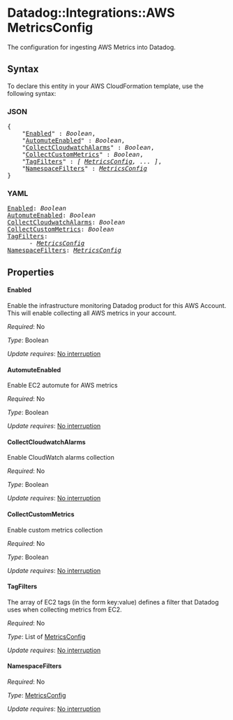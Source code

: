 # Datadog::Integrations::AWS MetricsConfig

The configuration for ingesting AWS Metrics into Datadog.

## Syntax

To declare this entity in your AWS CloudFormation template, use the following syntax:

### JSON

<pre>
{
    "<a href="#enabled" title="Enabled">Enabled</a>" : <i>Boolean</i>,
    "<a href="#automuteenabled" title="AutomuteEnabled">AutomuteEnabled</a>" : <i>Boolean</i>,
    "<a href="#collectcloudwatchalarms" title="CollectCloudwatchAlarms">CollectCloudwatchAlarms</a>" : <i>Boolean</i>,
    "<a href="#collectcustommetrics" title="CollectCustomMetrics">CollectCustomMetrics</a>" : <i>Boolean</i>,
    "<a href="#tagfilters" title="TagFilters">TagFilters</a>" : <i>[ <a href="metricsconfig.md">MetricsConfig</a>, ... ]</i>,
    "<a href="#namespacefilters" title="NamespaceFilters">NamespaceFilters</a>" : <i><a href="metricsconfig.md">MetricsConfig</a></i>
}
</pre>

### YAML

<pre>
<a href="#enabled" title="Enabled">Enabled</a>: <i>Boolean</i>
<a href="#automuteenabled" title="AutomuteEnabled">AutomuteEnabled</a>: <i>Boolean</i>
<a href="#collectcloudwatchalarms" title="CollectCloudwatchAlarms">CollectCloudwatchAlarms</a>: <i>Boolean</i>
<a href="#collectcustommetrics" title="CollectCustomMetrics">CollectCustomMetrics</a>: <i>Boolean</i>
<a href="#tagfilters" title="TagFilters">TagFilters</a>: <i>
      - <a href="metricsconfig.md">MetricsConfig</a></i>
<a href="#namespacefilters" title="NamespaceFilters">NamespaceFilters</a>: <i><a href="metricsconfig.md">MetricsConfig</a></i>
</pre>

## Properties

#### Enabled

Enable the infrastructure monitoring Datadog product for this AWS Account. This will enable collecting all AWS metrics in your account.

_Required_: No

_Type_: Boolean

_Update requires_: [No interruption](https://docs.aws.amazon.com/AWSCloudFormation/latest/UserGuide/using-cfn-updating-stacks-update-behaviors.html#update-no-interrupt)

#### AutomuteEnabled

Enable EC2 automute for AWS metrics

_Required_: No

_Type_: Boolean

_Update requires_: [No interruption](https://docs.aws.amazon.com/AWSCloudFormation/latest/UserGuide/using-cfn-updating-stacks-update-behaviors.html#update-no-interrupt)

#### CollectCloudwatchAlarms

Enable CloudWatch alarms collection

_Required_: No

_Type_: Boolean

_Update requires_: [No interruption](https://docs.aws.amazon.com/AWSCloudFormation/latest/UserGuide/using-cfn-updating-stacks-update-behaviors.html#update-no-interrupt)

#### CollectCustomMetrics

Enable custom metrics collection

_Required_: No

_Type_: Boolean

_Update requires_: [No interruption](https://docs.aws.amazon.com/AWSCloudFormation/latest/UserGuide/using-cfn-updating-stacks-update-behaviors.html#update-no-interrupt)

#### TagFilters

The array of EC2 tags (in the form key:value) defines a filter that Datadog uses when collecting metrics from EC2.

_Required_: No

_Type_: List of <a href="metricsconfig.md">MetricsConfig</a>

_Update requires_: [No interruption](https://docs.aws.amazon.com/AWSCloudFormation/latest/UserGuide/using-cfn-updating-stacks-update-behaviors.html#update-no-interrupt)

#### NamespaceFilters

_Required_: No

_Type_: <a href="metricsconfig.md">MetricsConfig</a>

_Update requires_: [No interruption](https://docs.aws.amazon.com/AWSCloudFormation/latest/UserGuide/using-cfn-updating-stacks-update-behaviors.html#update-no-interrupt)

